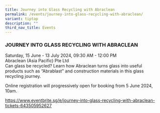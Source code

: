```yaml
---
title: Journey into Glass Recycling with Abraclean
permalink: /events/journey-into-glass-recycling-with-abraclean/
variant: tiptap
description: ""
third_nav_title: Events
---
```

<h3>JOURNEY INTO GLASS RECYCLING WITH ABRACLEAN</h3>
<p>Saturday, 15 June - 13 July 2024, 09:30 AM - 12:00 PM
<br>Abraclean (Asia Pacific) Pte Ltd
<br>Can glass be recycled? Learn how Abraclean turns glass into useful products
such as “Abrablast” and construction materials in this glass recycling
journey.</p>
<p>Online registration will progressively open for booking from 5 June 2024,
10am.</p>
<p><a href="https://www.eventbrite.sg/e/journey-into-glass-recycling-with-abraclean-tickets-643505952627" rel="noopener noreferrer nofollow" target="_blank">https://www.eventbrite.sg/e/journey-into-glass-recycling-with-abraclean-tickets-643505952627</a>&nbsp;&nbsp;</p>
<p></p>